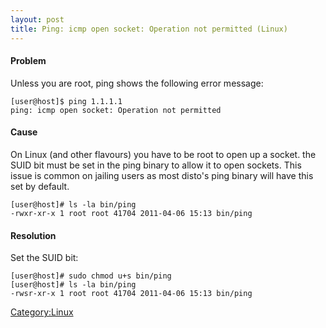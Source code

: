 ```yaml
---
layout: post 
title: Ping: icmp open socket: Operation not permitted (Linux)
---
```


#### Problem

Unless you are root, ping shows the following error message:

    [user@host]$ ping 1.1.1.1
    ping: icmp open socket: Operation not permitted

#### Cause

On Linux (and other flavours) you have to be root to open up a socket.
the SUID bit must be set in the ping binary to allow it to open sockets.
This issue is common on jailing users as most disto\'s ping binary will
have this set by default.

    [user@host]# ls -la bin/ping
    -rwxr-xr-x 1 root root 41704 2011-04-06 15:13 bin/ping

#### Resolution

Set the SUID bit:

    [user@host]# sudo chmod u+s bin/ping 
    [user@host]# ls -la bin/ping
    -rwsr-xr-x 1 root root 41704 2011-04-06 15:13 bin/ping

[Category:Linux](Category:Linux "wikilink")
